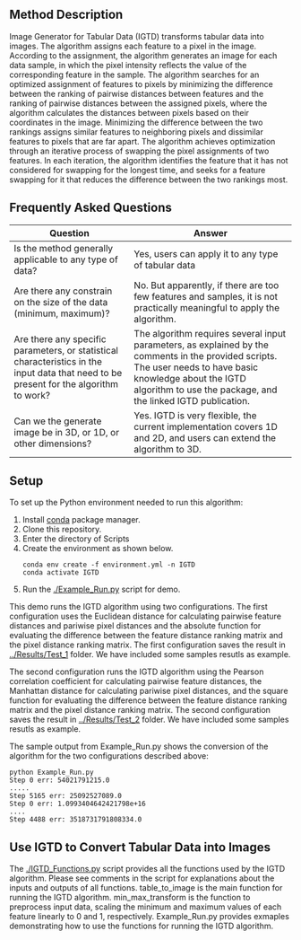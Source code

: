 ## Method Description

Image Generator for Tabular Data (IGTD) transforms tabular data into images. The algorithm assigns each feature to a pixel in the image. According to the assignment, the algorithm generates an image for each data sample, in which the pixel intensity reflects the value of the corresponding feature in the sample. The algorithm searches for an optimized assignment of features to pixels by minimizing the difference between the ranking of pairwise distances between features and the ranking of pairwise distances between the assigned pixels, where the algorithm calculates the distances between pixels based on their coordinates in the image. Minimizing the difference between the two rankings assigns similar features to neighboring pixels and dissimilar features to pixels that are far apart. The algorithm achieves optimization through an iterative process of swapping the pixel assignments of two features. In each iteration, the algorithm identifies the feature that it has not considered for swapping for the longest time, and seeks for a feature swapping for it that reduces the difference between the two rankings most.   


## Frequently Asked Questions

| Question | Answer |
| ------------- | ------------- |
| Is the method generally applicable to any type of data? | Yes, users can apply it to any type of tabular data |
| Are there any constrain on the size of the data (minimum, maximum)? | No. But apparently, if there are too few features and samples, it is not practically meaningful to apply the algorithm. |
| Are there any specific parameters, or statistical characteristics in the input data that need to be present for the algorithm to work? | The algorithm requires several input parameters, as explained by the comments in the provided scripts. The user needs to have basic knowledge about the IGTD algorithm to use the package, and the linked IGTD publication. |
| Can we the generate image be in 3D, or 1D, or other dimensions? | Yes. IGTD is very flexible, the current implementation covers 1D and 2D, and users can extend the algorithm to 3D. |

## Setup

To set up the Python environment needed to run this algorithm:
1. Install [conda](https://docs.conda.io/en/latest/) package manager.
2. Clone this repository.
3. Enter the directory of Scripts
4. Create the environment as shown below.
    ```
    conda env create -f environment.yml -n IGTD
    conda activate IGTD
    ```
5.  Run the [./Example_Run.py](./Example_Run.py) script for demo. 

This demo runs the IGTD algorithm using two configurations. The first configuration uses the Euclidean distance for calculating pairwise feature distances and pariwise pixel distances and the absolute function for evaluating the difference between the feature distance ranking matrix and the pixel distance ranking matrix. The first configuration saves the result in [../Results/Test_1](../Results/Test_1) folder. We have included some samples resutls as example.

The second configuration runs the IGTD algorithm using the Pearson correlation coefficient for calculating pairwise feature distances, the Manhattan distance for calculating pariwise pixel distances, and the square function for evaluating the difference between the feature distance ranking matrix and the pixel distance ranking matrix. The second configuration saves the result in [../Results/Test_2](../Results/Test_2) folder. We have included some samples resutls as example.

The sample output from Example_Run.py shows the conversion of the algorithm for the two configurations described above: 

```
python Example_Run.py
Step 0 err: 54021791215.0
.....
Step 5165 err: 25092527089.0
Step 0 err: 1.0993404642421798e+16
....
Step 4488 err: 3518731791808334.0
```



## Use IGTD to Convert Tabular Data into Images

The [./IGTD_Functions.py](./IGTD_Functions.py) script provides all the functions used by the IGTD algorithm. Please see comments in the script for explanations about the inputs and outputs of all functions. table_to_image is the main function for running the IGTD algorithm. min_max_transform is the function to preprocess input data, scaling the minimum and maximum values of each feature linearly to 0 and 1, respectively. Example_Run.py provides exmaples demonstrating how to use the functions for running the IGTD algorithm. 
